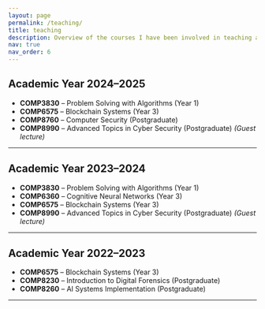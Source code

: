 ```yaml
---
layout: page
permalink: /teaching/
title: teaching
description: Overview of the courses I have been involved in teaching at the University of Kent, organised by academic year and course level.
nav: true
nav_order: 6
---
```


## Academic Year 2024–2025
- **COMP3830** – Problem Solving with Algorithms (Year 1)
- **COMP6575** – Blockchain Systems (Year 3)
- **COMP8760** – Computer Security (Postgraduate)
- **COMP8990** – Advanced Topics in Cyber Security (Postgraduate) *(Guest lecture)*

---

## Academic Year 2023–2024
- **COMP3830** – Problem Solving with Algorithms (Year 1)
- **COMP6360** – Cognitive Neural Networks (Year 3)
- **COMP6575** – Blockchain Systems (Year 3)
- **COMP8990** – Advanced Topics in Cyber Security (Postgraduate) *(Guest lecture)*

---

## Academic Year 2022–2023
- **COMP6575** – Blockchain Systems (Year 3)
- **COMP8230** – Introduction to Digital Forensics (Postgraduate)
- **COMP8260** – AI Systems Implementation (Postgraduate)

---